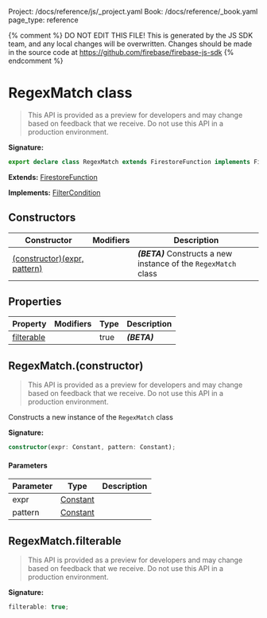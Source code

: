Project: /docs/reference/js/_project.yaml
Book: /docs/reference/_book.yaml
page_type: reference

{% comment %}
DO NOT EDIT THIS FILE!
This is generated by the JS SDK team, and any local changes will be
overwritten. Changes should be made in the source code at
https://github.com/firebase/firebase-js-sdk
{% endcomment %}

# RegexMatch class
> This API is provided as a preview for developers and may change based on feedback that we receive. Do not use this API in a production environment.
> 


<b>Signature:</b>

```typescript
export declare class RegexMatch extends FirestoreFunction implements FilterCondition 
```
<b>Extends:</b> [FirestoreFunction](./firestore_.firestorefunction.md#firestorefunction_class)

<b>Implements:</b> [FilterCondition](./firestore_.filtercondition.md#filtercondition_interface)

## Constructors

|  Constructor | Modifiers | Description |
|  --- | --- | --- |
|  [(constructor)(expr, pattern)](./firestore_.regexmatch.md#regexmatchconstructor) |  | <b><i>(BETA)</i></b> Constructs a new instance of the <code>RegexMatch</code> class |

## Properties

|  Property | Modifiers | Type | Description |
|  --- | --- | --- | --- |
|  [filterable](./firestore_.regexmatch.md#regexmatchfilterable) |  | true | <b><i>(BETA)</i></b> |

## RegexMatch.(constructor)

> This API is provided as a preview for developers and may change based on feedback that we receive. Do not use this API in a production environment.
> 

Constructs a new instance of the `RegexMatch` class

<b>Signature:</b>

```typescript
constructor(expr: Constant, pattern: Constant);
```

#### Parameters

|  Parameter | Type | Description |
|  --- | --- | --- |
|  expr | [Constant](./firestore_.constant.md#constant_class) |  |
|  pattern | [Constant](./firestore_.constant.md#constant_class) |  |

## RegexMatch.filterable

> This API is provided as a preview for developers and may change based on feedback that we receive. Do not use this API in a production environment.
> 

<b>Signature:</b>

```typescript
filterable: true;
```

